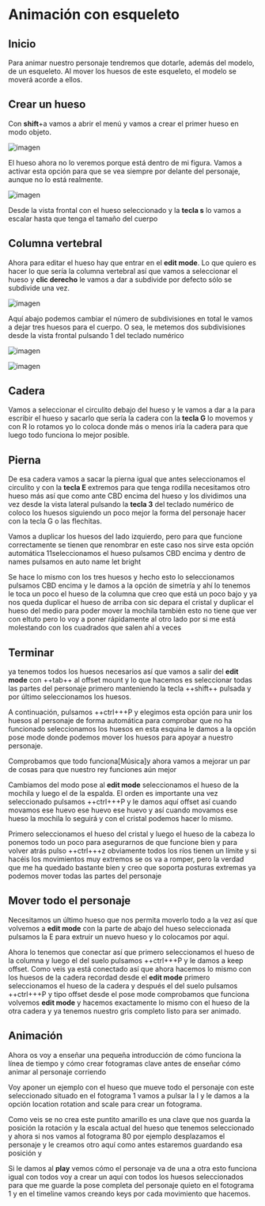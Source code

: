 # Animación con esqueleto

## Inicio

Para animar nuestro personaje tendremos que dotarle, además del modelo, de un esqueleto. Al mover los huesos de este esqueleto, el modelo se moverá acorde a ellos.

## Crear un hueso

Con **shift**+a vamos a abrir el menú y vamos a crear el primer hueso en modo objeto.

![imagen](media/image67.png)

El hueso ahora no lo veremos porque está dentro de mi figura. Vamos a activar esta opción para que se vea siempre por delante del personaje, aunque no lo está realmente.

![imagen](media/image68.png)

Desde la vista frontal con el hueso seleccionado y la **tecla s** lo vamos a escalar hasta que tenga el tamaño del cuerpo

## Columna vertebral

Ahora para editar el hueso hay que entrar en el **edit mode**. Lo que quiero es hacer lo que sería la columna vertebral así que vamos a seleccionar el hueso y **clic derecho** le vamos a dar a subdivide por defecto sólo se subdivide una vez.

![imagen](media/image69.png)

Aquí abajo podemos cambiar el número de subdivisiones en total le vamos a dejar tres huesos para el cuerpo. O sea, le metemos dos subdivisiones desde la vista frontal pulsando 1 del teclado numérico

![imagen](media/image70.png)

![imagen](media/image70.png)

## Cadera

Vamos a seleccionar el circulito debajo del hueso y le vamos a dar a la para escribir el hueso y sacarlo que sería la cadera con la **tecla G** lo movemos y con R lo rotamos yo lo coloca donde más o menos iría la cadera para que luego todo funciona lo mejor posible.

## Pierna

De esa cadera vamos a sacar la pierna igual que antes seleccionamos el circulito y con la **tecla E** extremos para que tenga rodilla necesitamos otro hueso más así que como ante CBD encima del hueso y los dividimos una vez desde la vista lateral pulsando la **tecla 3** del teclado numérico de coloco los huesos siguiendo un poco mejor la forma del personaje hacer con la tecla G o las flechitas.

Vamos a duplicar los huesos del lado izquierdo, pero para que funcione correctamente se tienen que renombrar en este caso nos sirve esta opción automática 11seleccionamos el hueso pulsamos CBD encima y dentro de names pulsamos en auto name let bright

Se hace lo mismo con los tres huesos y hecho esto lo seleccionamos pulsamos CBD encima y le damos a la opción de simetría y ahí lo tenemos le toca un poco el hueso de la columna que creo que está un poco bajo y ya nos queda duplicar el hueso de arriba con sic depara el cristal y duplicar el hueso del medio para poder mover la mochila también esto no tiene que ver con eltuto pero lo voy a poner rápidamente al otro lado por si me está molestando con los cuadrados que salen ahí a veces

## Terminar

ya tenemos todos los huesos necesarios así que vamos a salir del **edit mode** con ++tab++ al offset mount y lo que hacemos es seleccionar todas las partes del personaje primero manteniendo la tecla ++shift++ pulsada y por último seleccionamos los huesos.

A continuación, pulsamos ++ctrl+++P y elegimos esta opción para unir los huesos al personaje de forma automática para comprobar que no ha funcionado seleccionamos los huesos en esta esquina le damos a la opción pose mode donde podemos mover los huesos para apoyar a nuestro personaje.

Comprobamos que todo funciona[Música]y ahora vamos a mejorar un par de cosas para que nuestro rey funciones aún mejor

Cambiamos del modo pose al **edit mode** seleccionamos el hueso de la mochila y luego el de la espalda. El orden es importante una vez seleccionado pulsamos ++ctrl+++P y le damos aquí offset así cuando movamos ese huevo ese huevo ese huevo y así cuando movamos ese hueso la mochila lo seguirá y con el cristal podemos hacer lo mismo.

Primero seleccionamos el hueso del cristal y luego el hueso de la cabeza lo ponemos todo un poco para asegurarnos de que funcione bien y para volver atrás pulso ++ctrl+++z obviamente todos los ríos tienen un límite y si hacéis los movimientos muy extremos se os va a romper, pero la verdad que me ha quedado bastante bien y creo que soporta posturas extremas ya podemos mover todas las partes del personaje

## Mover todo el personaje

Necesitamos un último hueso que nos permita moverlo todo a la vez así que volvemos a **edit mode** con la parte de abajo del hueso seleccionada pulsamos la E para extruir un nuevo hueso y lo colocamos por aquí.

Ahora lo tenemos que conectar así que primero seleccionamos el hueso de la columna y luego el del suelo pulsamos ++ctrl+++P y le damos a keep offset. Como veis ya está conectado así que ahora hacemos lo mismo con los huesos de la cadera recordad desde el **edit mode** primero seleccionamos el hueso de la cadera y después el del suelo pulsamos ++ctrl+++P y tipo offset desde el pose mode comprobamos que funciona volvemos **edit mode** y hacemos exactamente lo mismo con el hueso de la otra cadera y ya tenemos nuestro gris completo listo para ser animado.

## Animación

Ahora os voy a enseñar una pequeña introducción de cómo funciona la línea de tiempo y cómo crear fotogramas clave antes de enseñar cómo animar al personaje corriendo

Voy aponer un ejemplo con el hueso que mueve todo el personaje con este seleccionado situado en el fotograma 1 vamos a pulsar la I y le damos a la opción location rotation and scale para crear un fotograma.

Como veis se no crea este puntito amarillo es una clave que nos guarda la posición la rotación y la escala actual del hueso que tenemos seleccionado y ahora si nos vamos al fotograma 80 por ejemplo desplazamos el personaje y le creamos otro aquí como antes estaremos guardando esa posición y

Si le damos al **play** vemos cómo el personaje va de una a otra esto funciona igual con todos voy a crear un aquí con todos los huesos seleccionados para que me guarde la pose completa del personaje quieto en el fotograma 1 y en el timeline vamos creando keys por cada movimiento que hacemos.
